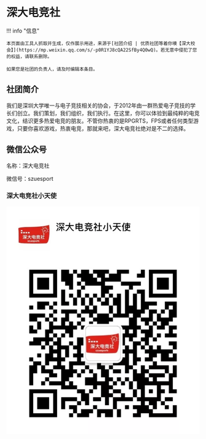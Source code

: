 # 深大电竞社

!!! info "信息"

    本页面由工具人抓取并生成，仅作展示用途，来源于[社团介绍 | 优质社团等着你噢【深大校会】](https://mp.weixin.qq.com/s/-p0R1YJ8cQA22SfBy4Q0wQ)。若无意中侵犯了您的权益，请联系删除。
    
    如果您是社团的负责人，请及时编辑本条目。

## 社团简介
我们是深圳大学唯一与电子竞技相关的协会，于2012年由一群热爱电子竞技的学长们创立。我们策划，我们组织，我们执行。在这里，你可以体验到最纯粹的电竞文化，结识更多热爱电竞的朋友。不管你热衷的是RPGRTS，FPS或者任何类型游戏，只要你喜欢游戏，热衷电竞，那就来吧，深大电竞社绝对是不二的选择。

## 微信公众号
名称：深大电竞社

微信号：szuesport

### 深大电竞社小天使
![深大电竞社小天使](./xiaotianshi.png)
